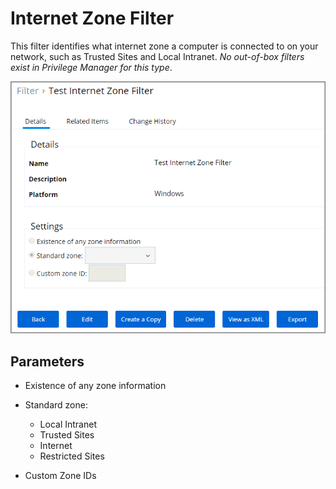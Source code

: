 [title]: # (Internet Zone)
[tags]: # (filter types)
[priority]: # (2)
# Internet Zone Filter

This filter identifies what internet zone a computer is connected to on your network, such as Trusted Sites and Local Intranet. *No out-of-box filters exist in Privilege Manager for this type*.

![Internet Zone Filter](images/internet-zone.png)

## Parameters

* Existence of any zone information
* Standard zone:

  * Local Intranet
  * Trusted Sites
  * Internet
  * Restricted Sites
* Custom Zone IDs

